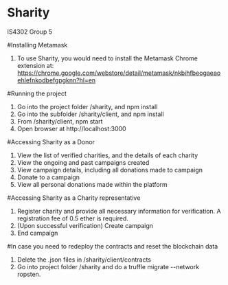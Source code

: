 # Sharity
IS4302 Group 5

#Installing Metamask
1. To use Sharity, you would need to install the Metamask Chrome extension at: https://chrome.google.com/webstore/detail/metamask/nkbihfbeogaeaoehlefnkodbefgpgknn?hl=en

#Running the project
1. Go into the project folder /sharity, and npm install
2. Go into the subfolder /sharity/client, and npm install
3. From /sharity/client, npm start
4. Open browser at http://localhost:3000

#Accessing Sharity as a Donor
1. View the list of verified charities, and the details of each charity
2. View the ongoing and past campaigns created
3. View campaign details, including all donations made to campaign
4. Donate to a campaign
5. View all personal donations made within the platform

#Accessing Sharity as a Charity representative
1. Register charity and provide all necessary information for verification. A registration fee of 0.5 ether is required.
2. (Upon successful verification) Create campaign
3. End campaign


#In case you need to redeploy the contracts and reset the blockchain data
1. Delete the .json files in /sharity/client/contracts
2. Go into project folder /sharity and do a truffle migrate --network ropsten. 

